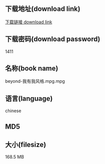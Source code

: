 ## 下载地址(download link)
[下载链接 download link](https://tutu365.netlify.app/?s=beyond-%E6%88%91%E6%9C%89%E6%88%91%E9%A3%8E%E6%A0%BC.mpg)

## 下载密码(download password)
1411

## 名称(book name)
beyond-我有我风格.mpg.mpg

## 语言(language)
chinese

## MD5


## 大小(filesize)
168.5 MB
